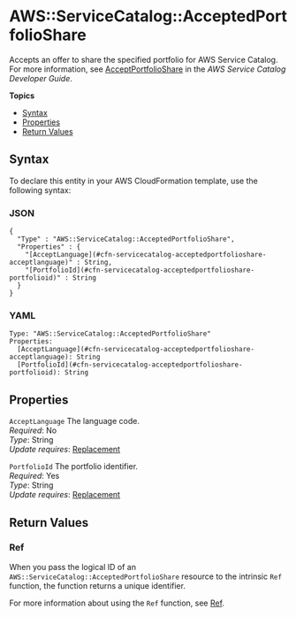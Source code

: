 # AWS::ServiceCatalog::AcceptedPortfolioShare<a name="aws-resource-servicecatalog-acceptedportfolioshare"></a>

Accepts an offer to share the specified portfolio for AWS Service Catalog\. For more information, see [AcceptPortfolioShare](https://docs.aws.amazon.com/servicecatalog/latest/dg/API_AcceptPortfolioShare.html) in the *AWS Service Catalog Developer Guide*\.

**Topics**
+ [Syntax](#aws-resource-servicecatalog-acceptedportfolioshare-syntax)
+ [Properties](#aws-resource-servicecatalog-acceptedportfolioshare-properties)
+ [Return Values](#aws-resource-servicecatalog-acceptedportfolioshare-returnvalues)

## Syntax<a name="aws-resource-servicecatalog-acceptedportfolioshare-syntax"></a>

To declare this entity in your AWS CloudFormation template, use the following syntax:

### JSON<a name="aws-resource-servicecatalog-acceptedportfolioshare-syntax.json"></a>

```
{
  "Type" : "AWS::ServiceCatalog::AcceptedPortfolioShare",
  "Properties" : {
    "[AcceptLanguage](#cfn-servicecatalog-acceptedportfolioshare-acceptlanguage)" : String,
    "[PortfolioId](#cfn-servicecatalog-acceptedportfolioshare-portfolioid)" : String
  }
}
```

### YAML<a name="aws-resource-servicecatalog-acceptedportfolioshare-syntax.yaml"></a>

```
Type: "AWS::ServiceCatalog::AcceptedPortfolioShare"
Properties:
  [AcceptLanguage](#cfn-servicecatalog-acceptedportfolioshare-acceptlanguage): String
  [PortfolioId](#cfn-servicecatalog-acceptedportfolioshare-portfolioid): String
```

## Properties<a name="aws-resource-servicecatalog-acceptedportfolioshare-properties"></a>

`AcceptLanguage`  <a name="cfn-servicecatalog-acceptedportfolioshare-acceptlanguage"></a>
The language code\.  
*Required*: No  
*Type*: String  
*Update requires*: [Replacement](using-cfn-updating-stacks-update-behaviors.md#update-replacement)

`PortfolioId`  <a name="cfn-servicecatalog-acceptedportfolioshare-portfolioid"></a>
The portfolio identifier\.  
*Required*: Yes  
*Type*: String  
*Update requires*: [Replacement](using-cfn-updating-stacks-update-behaviors.md#update-replacement)

## Return Values<a name="aws-resource-servicecatalog-acceptedportfolioshare-returnvalues"></a>

### Ref<a name="aws-resource-servicecatalog-acceptedportfolioshare-ref"></a>

When you pass the logical ID of an `AWS::ServiceCatalog::AcceptedPortfolioShare` resource to the intrinsic `Ref` function, the function returns a unique identifier\.

For more information about using the `Ref` function, see [Ref](intrinsic-function-reference-ref.md)\.